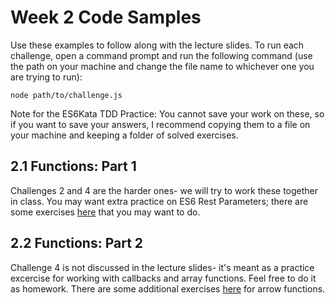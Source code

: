 # Week 2 Code Samples

Use these examples to follow along with the lecture slides. To run each challenge, open a command prompt and run the following command (use the path on your machine and change the file name to whichever one you are trying to run):

`node path/to/challenge.js`

Note for the ES6Kata TDD Practice: You cannot save your work on these, so if you want to save your answers, I recommend copying them to a file on your machine and keeping a folder of solved exercises.

## 2.1 Functions: Part 1

Challenges 2 and 4 are the harder ones- we will try to work these together in class. You may want extra practice on ES6 Rest Parameters; there are some exercises [here](http://tddbin.com/#?kata=es6/language/rest/as-parameter) that you may want to do.

## 2.2 Functions: Part 2

Challenge 4 is not discussed in the lecture slides- it's meant as a practice excercise for working with callbacks and array functions. Feel free to do it as homework. There are some additional exercises [here](http://tddbin.com/?#?kata=es6/language/arrow-functions/basics) for arrow functions.
